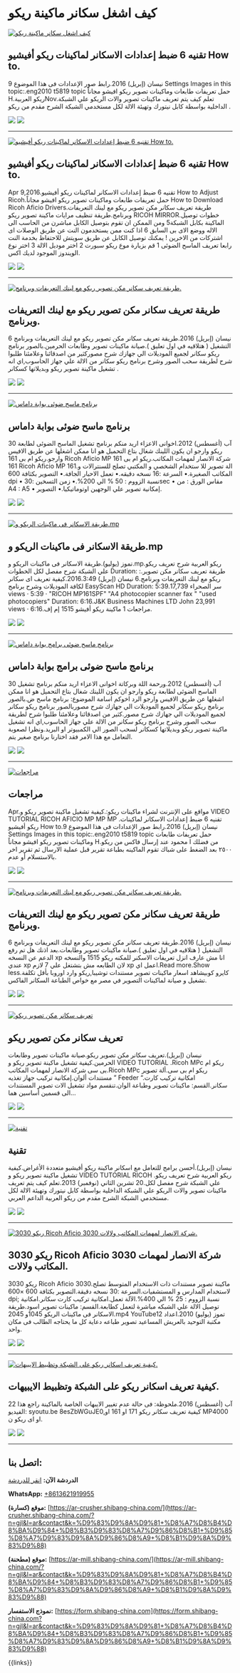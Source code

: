 # كيف اشغل سكانر ماكينة ريكو

<a href="https://swt.shibang-china.com/?n=gjl&l=ar&img&k=%D9%83%D9%8A%D9%81+%D8%A7%D8%B4%D8%BA%D9%84+%D8%B3%D9%83%D8%A7%D9%86%D8%B1+%D9%85%D8%A7%D9%83%D9%8A%D9%86%D8%A9+%D8%B1%D9%8A%D9%83%D9%88" target="_blank">![كيف اشغل سكانر ماكينة ريكو](http://static.shibang-china.com/all-800x300/532.jpg)</a>

## تقنيه 6 ضبط إعدادات الاسكانر لماكينات ريكو أفيشيو How to.
9 نيسان (إبريل) 2016.رابط صور الإعدادات فى هذا الموضوع Settings Images in this topic:.eng2010 t5819 topic حمل تعريفات طابعات وماكينات تصوير ريكو افيشو مجاناً H.ريكو العربيةNov.تعلم كيف يتم تعريف ماكينات تصوير والات الريكو علي الشبكة الداخلية بواسطة كابل نيتورك وتهيئة الالة لكل مستخدمي الشبكة الشرح مقدم من ريكو .


<a href="https://whatsapp.shibangsoft.com/WhatsApp.php" target="_blank" title="WhatsApp">![](http://static.shibang-china.com/icon/whatsapp.png)</a> <a href="https://swt.shibang-china.com/?n=gjl&l=ar&icon&k=%D9%83%D9%8A%D9%81+%D8%A7%D8%B4%D8%BA%D9%84+%D8%B3%D9%83%D8%A7%D9%86%D8%B1+%D9%85%D8%A7%D9%83%D9%8A%D9%86%D8%A9+%D8%B1%D9%8A%D9%83%D9%88" target="_blank">![](http://static.shibang-china.com/icon/chat-ar.png)</a>

---

<a href="https://swt.shibang-china.com/?n=gjl&l=ar&img&k=%D9%83%D9%8A%D9%81+%D8%A7%D8%B4%D8%BA%D9%84+%D8%B3%D9%83%D8%A7%D9%86%D8%B1+%D9%85%D8%A7%D9%83%D9%8A%D9%86%D8%A9+%D8%B1%D9%8A%D9%83%D9%88" target="_blank">![تقنيه 6 ضبط إعدادات الاسكانر لماكينات ريكو أفيشيو How to.](http://static.shibang-china.com/all-800x300/1099.jpg)</a>

## تقنيه 6 ضبط إعدادات الاسكانر لماكينات ريكو أفيشيو How to.
Apr 9,2016.تقنيه 6 ضبط إعدادات الاسكانر لماكينات ريكو أفيشيو How to Adjust Ricoh.حمل تعريفات طابعات وماكينات تصوير ريكو افيشو مجاناً How to Download Ricoh Aficio Drivers.طريقة تعريف سكانر مكن تصوير ريكو مع لينك التعريفات وبرنامج.طريقة تنظيف مرايات ماكينة تصوير ريكو RICOH MIRROR.خطوات توصيل الماكينة بكابل الشبكة5 ومن الممكن ان تقوم بتوصيل الكابل مباشرن من الحاسب الى الاله ووضع الاى بى السابق 6 اذا كنت ممن يستخدمون النت عن طريق الوصلات اى اشتركات من الاخرين ! يمكنك توصيل الكابل عن طريق سويتش للاحتفاظ بخدمة النت رابعا تعريف الماسح الضوئى 1 قم بزيارة موع ريكو سبورت 2 اختر موديل الالة 3 اختر نوع الويندوز الموجود لديك اكس.


<a href="https://whatsapp.shibangsoft.com/WhatsApp.php" target="_blank" title="WhatsApp">![](http://static.shibang-china.com/icon/whatsapp.png)</a> <a href="https://swt.shibang-china.com/?n=gjl&l=ar&icon&k=%D9%83%D9%8A%D9%81+%D8%A7%D8%B4%D8%BA%D9%84+%D8%B3%D9%83%D8%A7%D9%86%D8%B1+%D9%85%D8%A7%D9%83%D9%8A%D9%86%D8%A9+%D8%B1%D9%8A%D9%83%D9%88" target="_blank">![](http://static.shibang-china.com/icon/chat-ar.png)</a>

---

<a href="https://swt.shibang-china.com/?n=gjl&l=ar&img&k=%D9%83%D9%8A%D9%81+%D8%A7%D8%B4%D8%BA%D9%84+%D8%B3%D9%83%D8%A7%D9%86%D8%B1+%D9%85%D8%A7%D9%83%D9%8A%D9%86%D8%A9+%D8%B1%D9%8A%D9%83%D9%88" target="_blank">![طريقة تعريف سكانر مكن تصوير ريكو مع لينك التعريفات وبرنامج.](http://static.shibang-china.com/all-800x300/289.jpg)</a>

## طريقة تعريف سكانر مكن تصوير ريكو مع لينك التعريفات وبرنامج.
6 نيسان (إبريل) 2016.طريقة تعريف سكانر مكن تصوير ريكو مع لينك التعريفات وبرنامج التشغيل ( هتلاقيه في اول تعليق ).صيانة ماكينات تصوير وطابعات الحرمين.بالصور برنامج ريكو سكانر لجميع الموديلات الي جهازك شرح مصوركثير من اصدقائنا وعلامئنا طلبوا شرح لطريقة سحب الصور وشرح برنامج ريكو سكانر من الالة علي جهاز الحاسوب,اي انه تشغيل ماكينة تصوير ريكو وبديلاتها كسكانر .


<a href="https://whatsapp.shibangsoft.com/WhatsApp.php" target="_blank" title="WhatsApp">![](http://static.shibang-china.com/icon/whatsapp.png)</a> <a href="https://swt.shibang-china.com/?n=gjl&l=ar&icon&k=%D9%83%D9%8A%D9%81+%D8%A7%D8%B4%D8%BA%D9%84+%D8%B3%D9%83%D8%A7%D9%86%D8%B1+%D9%85%D8%A7%D9%83%D9%8A%D9%86%D8%A9+%D8%B1%D9%8A%D9%83%D9%88" target="_blank">![](http://static.shibang-china.com/icon/chat-ar.png)</a>

---

<a href="https://swt.shibang-china.com/?n=gjl&l=ar&img&k=%D9%83%D9%8A%D9%81+%D8%A7%D8%B4%D8%BA%D9%84+%D8%B3%D9%83%D8%A7%D9%86%D8%B1+%D9%85%D8%A7%D9%83%D9%8A%D9%86%D8%A9+%D8%B1%D9%8A%D9%83%D9%88" target="_blank">![برنامج ماسح ضوئى بوابة داماس](http://static.shibang-china.com/all-800x300/1457.jpg)</a>

## برنامج ماسح ضوئى بوابة داماس
30 آب (أغسطس) 2012.اخوانى الاعزاء اريد منكم برنامج تشغيل الماسح الضوئى لطابعة ريكو وارجو ان يكون اللينك شغال بتاع التحميل هو انا ممكن اشغلها عن طريق الافيس وارجو.ريكو ام بى 161 Ricoh Aficio MP 161 شركة الانصار لمهمات المكاتب.ريكو ام بى 161 Ricoh Aficio MP 161.الة تصوير للا ستخدام الشخصي و المكتبي تصلح للسنترالات و المكاتب الصغيرة.• السرعة :16 نسخه دقيقه.• تعمل الاحبار الجافة.• التصوير بكثافة 600 dpi • نسبة الزووم : 50 % الي 200%.• زمن التسخين :30sec • مقاس الورق : من A4 : A5 • إمكانية تصوير علي الوجهين اوتوماتيكيا.• التصوير.


<a href="https://whatsapp.shibangsoft.com/WhatsApp.php" target="_blank" title="WhatsApp">![](http://static.shibang-china.com/icon/whatsapp.png)</a> <a href="https://swt.shibang-china.com/?n=gjl&l=ar&icon&k=%D9%83%D9%8A%D9%81+%D8%A7%D8%B4%D8%BA%D9%84+%D8%B3%D9%83%D8%A7%D9%86%D8%B1+%D9%85%D8%A7%D9%83%D9%8A%D9%86%D8%A9+%D8%B1%D9%8A%D9%83%D9%88" target="_blank">![](http://static.shibang-china.com/icon/chat-ar.png)</a>

---

<a href="https://swt.shibang-china.com/?n=gjl&l=ar&img&k=%D9%83%D9%8A%D9%81+%D8%A7%D8%B4%D8%BA%D9%84+%D8%B3%D9%83%D8%A7%D9%86%D8%B1+%D9%85%D8%A7%D9%83%D9%8A%D9%86%D8%A9+%D8%B1%D9%8A%D9%83%D9%88" target="_blank">![طريقة الاسكانر فى ماكينات الريكو و.mp](http://static.shibang-china.com/all-800x300/446.jpg)</a>

## طريقة الاسكانر فى ماكينات الريكو و.mp
تموز (يوليو).طريقة الاسكانر فى ماكينات الريكو و.mp.ريكو العربية شرح تعريف ريكو علي الشبكة شرح مفصل لكل الخطوات Duration: :.طريقة تعريف سكانر مكن تصوير ريكو مع لينك التعريفات وبرنامج.6 نيسان (إبريل) 2016.3:49.كيفية تعريف اى سكانر لكافة الموديلات وشرح برنامج EasyScan HD Duration: 5:39.سر الصحراء 17,739 views &middot; 5:39 &middot; &quot;RICOH MP161SPF&quot; &quot;A4 photocopier scanner fax &quot; &quot;used photocopiers&quot; Duration: 6:16.J&amp;K Business Machines LTD John 23,991 views &middot; 6:16.مراجعات 1 ماكينة ريكو أفيشو 1515 إم إف.


<a href="https://whatsapp.shibangsoft.com/WhatsApp.php" target="_blank" title="WhatsApp">![](http://static.shibang-china.com/icon/whatsapp.png)</a> <a href="https://swt.shibang-china.com/?n=gjl&l=ar&icon&k=%D9%83%D9%8A%D9%81+%D8%A7%D8%B4%D8%BA%D9%84+%D8%B3%D9%83%D8%A7%D9%86%D8%B1+%D9%85%D8%A7%D9%83%D9%8A%D9%86%D8%A9+%D8%B1%D9%8A%D9%83%D9%88" target="_blank">![](http://static.shibang-china.com/icon/chat-ar.png)</a>

---

<a href="https://swt.shibang-china.com/?n=gjl&l=ar&img&k=%D9%83%D9%8A%D9%81+%D8%A7%D8%B4%D8%BA%D9%84+%D8%B3%D9%83%D8%A7%D9%86%D8%B1+%D9%85%D8%A7%D9%83%D9%8A%D9%86%D8%A9+%D8%B1%D9%8A%D9%83%D9%88" target="_blank">![برنامج ماسح ضوئى برامج بوابة داماس](http://static.shibang-china.com/all-800x300/154.jpg)</a>

## برنامج ماسح ضوئى برامج بوابة داماس
30 آب (أغسطس) 2012.ورحمة اللة وبركاتة اخوانى الاعزاء اريد منكم برنامج تشغيل الماسح الضوئى لطابعة ريكو وارجو ان يكون اللينك شغال بتاع التحميل هو انا ممكن اشغلها عن طريق الافيس وارجو الرد اخوكم اسامة الموضوع: برنامج ماسح ض.بالصور برنامج ريكو سكانر لجميع الموديلات الي جهازك شرح مصوربالصور برنامج ريكو سكانر لجميع الموديلات الي جهازك شرح مصور.كثير من اصدقائنا وعلامئنا طلبوا شرح لطريقة سحب الصور وشرح برنامج ريكو سكانر من الالة علي جهاز الحاسوب,اي انه تشغيل ماكينة تصوير ريكو وبديلاتها كسكانر لسحب الصور الي الكمبيوتر او البريد.ونظرا لصعوبة التعامل مع هذا الامر فقد اختارنا برنامج صغير يتم.


<a href="https://whatsapp.shibangsoft.com/WhatsApp.php" target="_blank" title="WhatsApp">![](http://static.shibang-china.com/icon/whatsapp.png)</a> <a href="https://swt.shibang-china.com/?n=gjl&l=ar&icon&k=%D9%83%D9%8A%D9%81+%D8%A7%D8%B4%D8%BA%D9%84+%D8%B3%D9%83%D8%A7%D9%86%D8%B1+%D9%85%D8%A7%D9%83%D9%8A%D9%86%D8%A9+%D8%B1%D9%8A%D9%83%D9%88" target="_blank">![](http://static.shibang-china.com/icon/chat-ar.png)</a>

---

<a href="https://swt.shibang-china.com/?n=gjl&l=ar&img&k=%D9%83%D9%8A%D9%81+%D8%A7%D8%B4%D8%BA%D9%84+%D8%B3%D9%83%D8%A7%D9%86%D8%B1+%D9%85%D8%A7%D9%83%D9%8A%D9%86%D8%A9+%D8%B1%D9%8A%D9%83%D9%88" target="_blank">![مراجعات](http://static.shibang-china.com/all-800x300/887.jpg)</a>

## مراجعات
Apr.مواقع على الإنترنت لشراء ماكينات ريكو:.كيفية تشغيل ماكينة تصوير ريكو و VIDEO TUTORIAL RICOH AFICIO MP MP MP .تقنيه 6 ضبط إعدادات الاسكانر لماكينات ريكو أفيشيو How to.9 نيسان (إبريل) 2016.رابط صور الإعدادات فى هذا الموضوع Settings Images in this topic:.eng2010 t5819 topic حمل تعريفات طابعات وماكينات تصوير ريكو افيشو مجاناً H.من فضلك ا محمود عند إرسال فاكس من ريكو ٢٥٠٠ بعد الضغط على شباك تقوم الماكينه بطباعة تقرير قبل عملية الارسال ثم تقرير اخر بالاستسلام أو عدم.


<a href="https://whatsapp.shibangsoft.com/WhatsApp.php" target="_blank" title="WhatsApp">![](http://static.shibang-china.com/icon/whatsapp.png)</a> <a href="https://swt.shibang-china.com/?n=gjl&l=ar&icon&k=%D9%83%D9%8A%D9%81+%D8%A7%D8%B4%D8%BA%D9%84+%D8%B3%D9%83%D8%A7%D9%86%D8%B1+%D9%85%D8%A7%D9%83%D9%8A%D9%86%D8%A9+%D8%B1%D9%8A%D9%83%D9%88" target="_blank">![](http://static.shibang-china.com/icon/chat-ar.png)</a>

---

<a href="https://swt.shibang-china.com/?n=gjl&l=ar&img&k=%D9%83%D9%8A%D9%81+%D8%A7%D8%B4%D8%BA%D9%84+%D8%B3%D9%83%D8%A7%D9%86%D8%B1+%D9%85%D8%A7%D9%83%D9%8A%D9%86%D8%A9+%D8%B1%D9%8A%D9%83%D9%88" target="_blank">![طريقة تعريف سكانر مكن تصوير ريكو مع لينك التعريفات وبرنامج.](http://static.shibang-china.com/all-800x300/1034.jpg)</a>

## طريقة تعريف سكانر مكن تصوير ريكو مع لينك التعريفات وبرنامج.
6 نيسان (إبريل) 2016.طريقة تعريف سكانر مكن تصوير ريكو مع لينك التعريفات وبرنامج التشغيل ( هتلاقيه في اول تعليق ).صيانة ماكينات تصوير وطابعات.بعد اذنك هل تم رفع الدعم عن النسخه xp انا مش عارف انزل تعريفات الاسكنر للمكنه ريكو 1515 والنسخه عندي xp لان الطابعه مش بتشتغل علي 7 لازم xp اعمل اي﻿.Read more.Show less.كايرو كوبيشاهد اسعار ماكينات تصوير مستندات توشيبا,ريكو وارد اوروبا بأقل تكلفة تشغيل و صيانة لماكينات التصوير في مصر مع خواص الطباعة السكانر الفاكس.


<a href="https://whatsapp.shibangsoft.com/WhatsApp.php" target="_blank" title="WhatsApp">![](http://static.shibang-china.com/icon/whatsapp.png)</a> <a href="https://swt.shibang-china.com/?n=gjl&l=ar&icon&k=%D9%83%D9%8A%D9%81+%D8%A7%D8%B4%D8%BA%D9%84+%D8%B3%D9%83%D8%A7%D9%86%D8%B1+%D9%85%D8%A7%D9%83%D9%8A%D9%86%D8%A9+%D8%B1%D9%8A%D9%83%D9%88" target="_blank">![](http://static.shibang-china.com/icon/chat-ar.png)</a>

---

<a href="https://swt.shibang-china.com/?n=gjl&l=ar&img&k=%D9%83%D9%8A%D9%81+%D8%A7%D8%B4%D8%BA%D9%84+%D8%B3%D9%83%D8%A7%D9%86%D8%B1+%D9%85%D8%A7%D9%83%D9%8A%D9%86%D8%A9+%D8%B1%D9%8A%D9%83%D9%88" target="_blank">![تعريف سكانر مكن تصوير ريكو](http://static.shibang-china.com/all-800x300/368.jpg)</a>

## تعريف سكانر مكن تصوير ريكو
نيسان (إبريل).تعريف سكانر مكن تصوير ريكو.صيانة ماكينات تصوير وطابعات الحرمين.كيفية تشغيل ماكينة تصوير ريكو و VIDEO TUTORIAL .Ricoh MPc ريكو ام بى سى شركة الانصار لمهمات المكاتب.Ricoh MPc ريكو ام بى سى.ألة تصوير مستندات ألوان.إمكانية تركيب جهاز تغذيه ” Feeder “.امكانية تركيب كارت سكانر.القسم: ماكينات تصوير وطباعة الوان.تنقسم مواد تشغيل الات تصوير المستندات الى قسمين أساسين هما…


<a href="https://whatsapp.shibangsoft.com/WhatsApp.php" target="_blank" title="WhatsApp">![](http://static.shibang-china.com/icon/whatsapp.png)</a> <a href="https://swt.shibang-china.com/?n=gjl&l=ar&icon&k=%D9%83%D9%8A%D9%81+%D8%A7%D8%B4%D8%BA%D9%84+%D8%B3%D9%83%D8%A7%D9%86%D8%B1+%D9%85%D8%A7%D9%83%D9%8A%D9%86%D8%A9+%D8%B1%D9%8A%D9%83%D9%88" target="_blank">![](http://static.shibang-china.com/icon/chat-ar.png)</a>

---

<a href="https://swt.shibang-china.com/?n=gjl&l=ar&img&k=%D9%83%D9%8A%D9%81+%D8%A7%D8%B4%D8%BA%D9%84+%D8%B3%D9%83%D8%A7%D9%86%D8%B1+%D9%85%D8%A7%D9%83%D9%8A%D9%86%D8%A9+%D8%B1%D9%8A%D9%83%D9%88" target="_blank">![تقنية](http://static.shibang-china.com/all-800x300/1523.jpg)</a>

## تقنية
نيسان (إبريل).أحسن برامج للتعامل مع اسكانر ماكينة ريكو أفيشيو متعددة الأغراض.كيفية تشغيل ماكينة تصوير ريكو و VIDEO TUTORIAL RICOH .ريكو العربية شرح تعريف ريكو علي الشبكة شرح مفصل لكل.20 تشرين الثاني (نوفمبر) 2013.تعلم كيف يتم تعريف ماكينات تصوير والات الريكو علي الشبكة الداخلية بواسطة كابل نيتورك وتهيئة الالة لكل مستخدمي الشبكة الشرح مقدم من ريكو العربية الداعم العربي.


<a href="https://whatsapp.shibangsoft.com/WhatsApp.php" target="_blank" title="WhatsApp">![](http://static.shibang-china.com/icon/whatsapp.png)</a> <a href="https://swt.shibang-china.com/?n=gjl&l=ar&icon&k=%D9%83%D9%8A%D9%81+%D8%A7%D8%B4%D8%BA%D9%84+%D8%B3%D9%83%D8%A7%D9%86%D8%B1+%D9%85%D8%A7%D9%83%D9%8A%D9%86%D8%A9+%D8%B1%D9%8A%D9%83%D9%88" target="_blank">![](http://static.shibang-china.com/icon/chat-ar.png)</a>

---

<a href="https://swt.shibang-china.com/?n=gjl&l=ar&img&k=%D9%83%D9%8A%D9%81+%D8%A7%D8%B4%D8%BA%D9%84+%D8%B3%D9%83%D8%A7%D9%86%D8%B1+%D9%85%D8%A7%D9%83%D9%8A%D9%86%D8%A9+%D8%B1%D9%8A%D9%83%D9%88" target="_blank">![ريكو 3030 Ricoh Aficio 3030 شركة الانصار لمهمات المكاتب ولالات.](http://static.shibang-china.com/all-800x300/1529.jpg)</a>

## ريكو 3030 Ricoh Aficio 3030 شركة الانصار لمهمات المكاتب ولالات.
ريكو 3030 Ricoh Aficio 3030.ماكينة تصوير مستندات ذات الاستخدام المتوسط تصلح لاستخدام المدارس و المستشفيات.السرعة :30 نسخه دقيقة.التصوير بكثافة 600 ×600 dpi; نسبة الزووم : 25 % الي 400%.الآلة تعمل.امكانية تركيب كارت سكانر.امكانية توصيل الالة علي الشبكه مباشرة لتعمل كطابعة.القسم: ماكينات تصوير اسود.طريقة الاسكانر فى ماكينات الريكو 1045و 2045.mp4 YouTube12 تموز (يوليو) 2010.اعداد مكتبة التوحيد بالعريش المساعيد تصوير طباعه دعاية كل ما يحتاجه الطالب فى مكان واحد.


<a href="https://whatsapp.shibangsoft.com/WhatsApp.php" target="_blank" title="WhatsApp">![](http://static.shibang-china.com/icon/whatsapp.png)</a> <a href="https://swt.shibang-china.com/?n=gjl&l=ar&icon&k=%D9%83%D9%8A%D9%81+%D8%A7%D8%B4%D8%BA%D9%84+%D8%B3%D9%83%D8%A7%D9%86%D8%B1+%D9%85%D8%A7%D9%83%D9%8A%D9%86%D8%A9+%D8%B1%D9%8A%D9%83%D9%88" target="_blank">![](http://static.shibang-china.com/icon/chat-ar.png)</a>

---

<a href="https://swt.shibang-china.com/?n=gjl&l=ar&img&k=%D9%83%D9%8A%D9%81+%D8%A7%D8%B4%D8%BA%D9%84+%D8%B3%D9%83%D8%A7%D9%86%D8%B1+%D9%85%D8%A7%D9%83%D9%8A%D9%86%D8%A9+%D8%B1%D9%8A%D9%83%D9%88" target="_blank">![كيفية تعريف اسكانر ريكو على الشبكة وتظبيط الايبيهات.](http://static.shibang-china.com/all-800x300/1346.jpg)</a>

## كيفية تعريف اسكانر ريكو على الشبكة وتظبيط الايبيهات.
22 آب (أغسطس) 2016.ملحوظة: فى حالة عدم تغيير الايبهات الخاصة بالماكينة راجع هذا الفيديو: syoutu.be 8esZbWGuJE0,كيفية تعريف سكانر ريكو 171 او 161 او MP4000 او اى ريكو ن.

<a href="https://whatsapp.shibangsoft.com/WhatsApp.php" target="_blank" title="WhatsApp">![](http://static.shibang-china.com/icon/whatsapp.png)</a> <a href="https://swt.shibang-china.com/?n=gjl&l=ar&icon&k=%D9%83%D9%8A%D9%81+%D8%A7%D8%B4%D8%BA%D9%84+%D8%B3%D9%83%D8%A7%D9%86%D8%B1+%D9%85%D8%A7%D9%83%D9%8A%D9%86%D8%A9+%D8%B1%D9%8A%D9%83%D9%88" target="_blank">![](http://static.shibang-china.com/icon/chat-ar.png)</a>

---
## اتصل بنا:

**الدردشة الآن:** [انقر للدردشة](https://swt.shibang-china.com?n=gjl&l=ar&contact&k=%D9%83%D9%8A%D9%81+%D8%A7%D8%B4%D8%BA%D9%84+%D8%B3%D9%83%D8%A7%D9%86%D8%B1+%D9%85%D8%A7%D9%83%D9%8A%D9%86%D8%A9+%D8%B1%D9%8A%D9%83%D9%88)

**WhatsApp:**  [+8613621919955](https://whatsapp.shibangsoft.com/WhatsApp.php)

**موقع (كسارة):** [https://ar-crusher.shibang-china.com/](https://ar-crusher.shibang-china.com/?n=gjl&l=ar&contact&k=%D9%83%D9%8A%D9%81+%D8%A7%D8%B4%D8%BA%D9%84+%D8%B3%D9%83%D8%A7%D9%86%D8%B1+%D9%85%D8%A7%D9%83%D9%8A%D9%86%D8%A9+%D8%B1%D9%8A%D9%83%D9%88)

**موقع (مطحنة):** [https://ar-mill.shibang-china.com/](https://ar-mill.shibang-china.com/?n=gjl&l=ar&contact&k=%D9%83%D9%8A%D9%81+%D8%A7%D8%B4%D8%BA%D9%84+%D8%B3%D9%83%D8%A7%D9%86%D8%B1+%D9%85%D8%A7%D9%83%D9%8A%D9%86%D8%A9+%D8%B1%D9%8A%D9%83%D9%88)

**نموذج الاستفسار:** [https://form.shibang-china.com](https://form.shibang-china.com?n=gjl&l=ar&contact&k=%D9%83%D9%8A%D9%81+%D8%A7%D8%B4%D8%BA%D9%84+%D8%B3%D9%83%D8%A7%D9%86%D8%B1+%D9%85%D8%A7%D9%83%D9%8A%D9%86%D8%A9+%D8%B1%D9%8A%D9%83%D9%88)

{{links}}